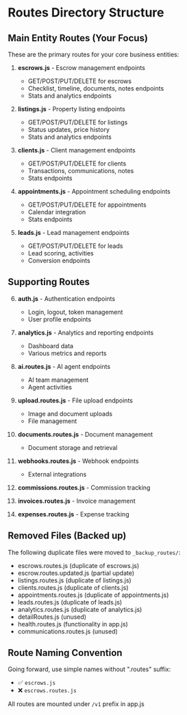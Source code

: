 # Routes Directory Structure

## Main Entity Routes (Your Focus)
These are the primary routes for your core business entities:

1. **escrows.js** - Escrow management endpoints
   - GET/POST/PUT/DELETE for escrows
   - Checklist, timeline, documents, notes endpoints
   - Stats and analytics endpoints

2. **listings.js** - Property listing endpoints
   - GET/POST/PUT/DELETE for listings
   - Status updates, price history
   - Stats and analytics endpoints

3. **clients.js** - Client management endpoints
   - GET/POST/PUT/DELETE for clients
   - Transactions, communications, notes
   - Stats endpoints

4. **appointments.js** - Appointment scheduling endpoints
   - GET/POST/PUT/DELETE for appointments
   - Calendar integration
   - Stats endpoints

5. **leads.js** - Lead management endpoints
   - GET/POST/PUT/DELETE for leads
   - Lead scoring, activities
   - Conversion endpoints

## Supporting Routes

6. **auth.js** - Authentication endpoints
   - Login, logout, token management
   - User profile endpoints

7. **analytics.js** - Analytics and reporting endpoints
   - Dashboard data
   - Various metrics and reports

8. **ai.routes.js** - AI agent endpoints
   - AI team management
   - Agent activities

9. **upload.routes.js** - File upload endpoints
   - Image and document uploads
   - File management

10. **documents.routes.js** - Document management
    - Document storage and retrieval

11. **webhooks.routes.js** - Webhook endpoints
    - External integrations

12. **commissions.routes.js** - Commission tracking
13. **invoices.routes.js** - Invoice management  
14. **expenses.routes.js** - Expense tracking

## Removed Files (Backed up)
The following duplicate files were moved to `_backup_routes/`:
- escrows.routes.js (duplicate of escrows.js)
- escrow.routes.updated.js (partial update)
- listings.routes.js (duplicate of listings.js)
- clients.routes.js (duplicate of clients.js)
- appointments.routes.js (duplicate of appointments.js)
- leads.routes.js (duplicate of leads.js)
- analytics.routes.js (duplicate of analytics.js)
- detailRoutes.js (unused)
- health.routes.js (functionality in app.js)
- communications.routes.js (unused)

## Route Naming Convention
Going forward, use simple names without ".routes" suffix:
- ✅ `escrows.js`
- ❌ `escrows.routes.js`

All routes are mounted under `/v1` prefix in app.js